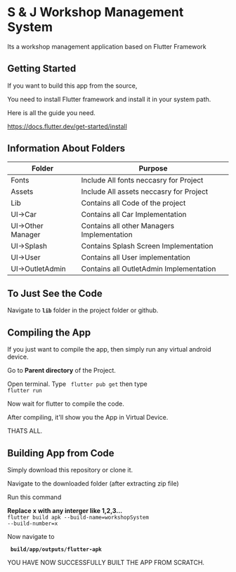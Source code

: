 
#  S & J Workshop Management System

Its a workshop management application based on Flutter Framework

## Getting Started

If you want to build this app from the source,

You need to install Flutter framework and install it in your system path.

Here is all the guide you need. <br/>

https://docs.flutter.dev/get-started/install

## Information About Folders
|Folder| Purpose |
|--|--|
|Fonts  | Include All fonts neccasry for Project |
|Assets  | Include All assets neccasry for Project |
| Lib | Contains all Code of the project |
| UI->Car | Contains all Car Implementation|
| UI->Other Manager | Contains all other Managers Implementation|
| UI->Splash | Contains Splash Screen Implementation|
| UI->User | Contains all User implementation|
| UI->OutletAdmin | Contains all OutletAdmin Implementation|

 ## To Just See the Code
Navigate to <code>**lib**</code> folder in the project folder or github.

## Compiling the App

If you just want to compile the app, then simply run any virtual android device.

Go to **Parent directory** of the Project.

Open terminal. 
Type <code> flutter pub get</code>
then type <code> flutter run </code>

Now wait for flutter to compile the code.

After compiling, it'll show you the App in Virtual Device.

THATS ALL.

## Building App from Code

Simply download this repository or clone it.

Navigate to the downloaded folder (after extracting zip file) <br/>

Run this command <br/>

**Replace x with any interger like 1,2,3...** <br>
<code>flutter build apk --build-name=workshopSystem --build-number=x</code>

Now navigate to <br/>

<code> **build/app/outputs/flutter-apk** </code>

YOU HAVE NOW SUCCESSFULLY BUILT THE APP FROM SCRATCH.
